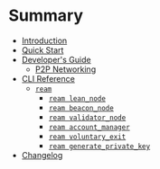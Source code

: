 # Summary

- [Introduction](./intro.md)
- [Quick Start](./quickstart.md)
- [Developer's Guide](./developer/README.md)
  - [P2P Networking](./developer/p2p/README.md)
- [CLI Reference](./cli/cli.md) <!-- CLI_REFERENCE START -->
  - [`ream`](./cli/ream.md)
    - [`ream lean_node`](./cli/ream/lean_node.md)
    - [`ream beacon_node`](./cli/ream/beacon_node.md)
    - [`ream validator_node`](./cli/ream/validator_node.md)
    - [`ream account_manager`](./cli/ream/account_manager.md)
    - [`ream voluntary_exit`](./cli/ream/voluntary_exit.md)
    - [`ream generate_private_key`](./cli/ream/generate_private_key.md)
- [Changelog](./Changelog.md) <!-- CLI_REFERENCE END -->

